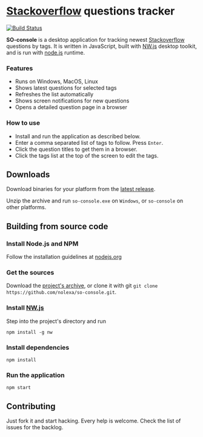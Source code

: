 # [Stackoverflow](http://stackoverflow.com) questions tracker

[![Build Status](https://travis-ci.org/nolexa/so-console.svg?branch=master)](https://travis-ci.org/nolexa/so-console)

**SO-console** is a desktop application for tracking newest [Stackoverflow](http://stackoverflow.com) questions by tags.
It is written in JavaScript, built with [NW.js](http://nwjs.io) desktop toolkit,
and is run with [node.js](http://nodejs.org) runtime.

### Features

- Runs on Windows, MacOS, Linux
- Shows latest questions for selected tags
- Refreshes the list automatically
- Shows screen notifications for new questions
- Opens a detailed question page in a browser

### How to use

- Install and run the application as described below.
- Enter a comma separated list of tags to follow. Press `Enter`.
- Click the question titles to get them in a browser.
- Click the tags list at the top of the screen to edit the tags.

## Downloads

Download binaries for your platform from the [latest release](https://github.com/nolexa/so-console/releases/latest).

Unzip the archive and run `so-console.exe` on `Windows`, or `so-console` on other platforms.

## Building from source code

### Install Node.js and NPM

Follow the installation guidelines at [nodejs.org](http://nodejs.org)

### Get the sources

Download the [project's archive](http://github.com/nolexa/so-console/archive/master.zip),
or clone it with git `git clone https://github.com/nolexa/so-console.git`.  

### Install [NW.js](http://nwjs.io)

Step into the project's directory and run

```
npm install -g nw
```

### Install dependencies

```
npm install
```

### Run the application

```
npm start
```

## Contributing

Just fork it and start hacking. Every help is welcome. Check the list of issues for the backlog. 